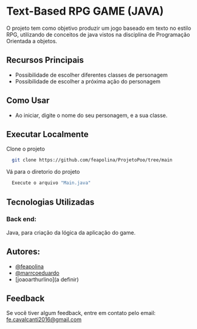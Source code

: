 
# Text-Based RPG GAME (JAVA)
O projeto tem como objetivo produzir um jogo baseado em texto no estilo RPG, utilizando de conceitos de java vistos na disciplina de Programação Orientada a objetos.

## Recursos Principais
- Possibilidade de escolher diferentes classes de personagem
- Possibilidade de escolher a próxima ação do personagem

## Como Usar
- Ao iniciar, digite o nome do seu personagem, e a sua classe.

## Executar Localmente

Clone o projeto

```bash
  git clone https://github.com/feapolina/ProjetoPoo/tree/main
```

Vá para o diretorio do projeto

```bash
  Execute o arquivo "Main.java"
```


## Tecnologias Utilizadas

### Back end:
Java, para criação da lógica da aplicação do game.


## Autores:

- [@feapolina](https://github.com/feapolina)
- [@marrcoeduardo](https://github.com/marrcoeduarrdo)
- [joaoarthurlino](a definir)


## Feedback

Se você tiver algum feedback, entre em contato pelo email: fe.cavalcanti2016@gmail.com
